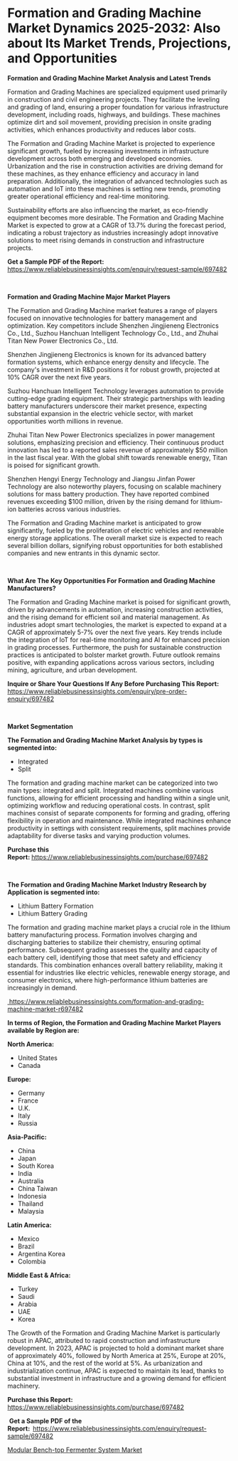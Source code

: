 <p><h1>Formation and Grading Machine Market Dynamics 2025-2032: Also about Its Market Trends, Projections, and Opportunities</h1></p><p><strong>Formation and Grading Machine Market Analysis and Latest Trends</strong></p>
<p><p>Formation and Grading Machines are specialized equipment used primarily in construction and civil engineering projects. They facilitate the leveling and grading of land, ensuring a proper foundation for various infrastructure development, including roads, highways, and buildings. These machines optimize dirt and soil movement, providing precision in onsite grading activities, which enhances productivity and reduces labor costs.</p><p>The Formation and Grading Machine Market is projected to experience significant growth, fueled by increasing investments in infrastructure development across both emerging and developed economies. Urbanization and the rise in construction activities are driving demand for these machines, as they enhance efficiency and accuracy in land preparation. Additionally, the integration of advanced technologies such as automation and IoT into these machines is setting new trends, promoting greater operational efficiency and real-time monitoring.</p><p>Sustainability efforts are also influencing the market, as eco-friendly equipment becomes more desirable. The Formation and Grading Machine Market is expected to grow at a CAGR of 13.7% during the forecast period, indicating a robust trajectory as industries increasingly adopt innovative solutions to meet rising demands in construction and infrastructure projects.</p></p>
<p><strong>Get a Sample PDF of the Report:&nbsp;</strong> <a href="https://www.reliablebusinessinsights.com/enquiry/request-sample/697482?utm_campaign=3080&utm_medium=2&utm_source=Github&utm_content=ia&utm_term=23032025&utm_id=formation-and-grading-machine">https://www.reliablebusinessinsights.com/enquiry/request-sample/697482</a></p>
<p>&nbsp;</p>
<p><strong>Formation and Grading Machine Major Market Players</strong></p>
<p><p>The Formation and Grading Machine market features a range of players focused on innovative technologies for battery management and optimization. Key competitors include Shenzhen Jingjieneng Electronics Co., Ltd., Suzhou Hanchuan Intelligent Technology Co., Ltd., and Zhuhai Titan New Power Electronics Co., Ltd. </p><p>Shenzhen Jingjieneng Electronics is known for its advanced battery formation systems, which enhance energy density and lifecycle. The company's investment in R&D positions it for robust growth, projected at 10% CAGR over the next five years. </p><p>Suzhou Hanchuan Intelligent Technology leverages automation to provide cutting-edge grading equipment. Their strategic partnerships with leading battery manufacturers underscore their market presence, expecting substantial expansion in the electric vehicle sector, with market opportunities worth millions in revenue.</p><p>Zhuhai Titan New Power Electronics specializes in power management solutions, emphasizing precision and efficiency. Their continuous product innovation has led to a reported sales revenue of approximately $50 million in the last fiscal year. With the global shift towards renewable energy, Titan is poised for significant growth.</p><p>Shenzhen Hengyi Energy Technology and Jiangsu Jinfan Power Technology are also noteworthy players, focusing on scalable machinery solutions for mass battery production. They have reported combined revenues exceeding $100 million, driven by the rising demand for lithium-ion batteries across various industries.</p><p>The Formation and Grading Machine market is anticipated to grow significantly, fueled by the proliferation of electric vehicles and renewable energy storage applications. The overall market size is expected to reach several billion dollars, signifying robust opportunities for both established companies and new entrants in this dynamic sector.</p></p>
<p>&nbsp;</p>
<p><strong>What Are The Key Opportunities For Formation and Grading Machine Manufacturers?</strong></p>
<p><p>The Formation and Grading Machine market is poised for significant growth, driven by advancements in automation, increasing construction activities, and the rising demand for efficient soil and material management. As industries adopt smart technologies, the market is expected to expand at a CAGR of approximately 5-7% over the next five years. Key trends include the integration of IoT for real-time monitoring and AI for enhanced precision in grading processes. Furthermore, the push for sustainable construction practices is anticipated to bolster market growth. Future outlook remains positive, with expanding applications across various sectors, including mining, agriculture, and urban development.</p></p>
<p><strong>Inquire or Share Your Questions If Any Before Purchasing This Report:</strong> <a href="https://www.reliablebusinessinsights.com/enquiry/pre-order-enquiry/697482?utm_campaign=3080&utm_medium=2&utm_source=Github&utm_content=ia&utm_term=23032025&utm_id=formation-and-grading-machine">https://www.reliablebusinessinsights.com/enquiry/pre-order-enquiry/697482</a></p>
<p>&nbsp;</p>
<p><strong>Market Segmentation</strong></p>
<p><strong>The Formation and Grading Machine Market Analysis by types is segmented into:</strong></p>
<p><ul><li>Integrated</li><li>Split</li></ul></p>
<p><p>The formation and grading machine market can be categorized into two main types: integrated and split. Integrated machines combine various functions, allowing for efficient processing and handling within a single unit, optimizing workflow and reducing operational costs. In contrast, split machines consist of separate components for forming and grading, offering flexibility in operation and maintenance. While integrated machines enhance productivity in settings with consistent requirements, split machines provide adaptability for diverse tasks and varying production volumes.</p></p>
<p><strong>Purchase this Report:&nbsp;</strong><a href="https://www.reliablebusinessinsights.com/purchase/697482?utm_campaign=3080&utm_medium=2&utm_source=Github&utm_content=ia&utm_term=23032025&utm_id=formation-and-grading-machine">https://www.reliablebusinessinsights.com/purchase/697482</a></p>
<p>&nbsp;</p>
<p><strong>The Formation and Grading Machine Market Industry Research by Application is segmented into:</strong></p>
<p><ul><li>Lithium Battery Formation</li><li>Lithium Battery Grading</li></ul></p>
<p><p>The formation and grading machine market plays a crucial role in the lithium battery manufacturing process. Formation involves charging and discharging batteries to stabilize their chemistry, ensuring optimal performance. Subsequent grading assesses the quality and capacity of each battery cell, identifying those that meet safety and efficiency standards. This combination enhances overall battery reliability, making it essential for industries like electric vehicles, renewable energy storage, and consumer electronics, where high-performance lithium batteries are increasingly in demand.</p></p>
<p><a href="https://www.reliablebusinessinsights.com/formation-and-grading-machine-market-r697482?utm_campaign=3080&utm_medium=2&utm_source=Github&utm_content=ia&utm_term=23032025&utm_id=formation-and-grading-machine">&nbsp;https://www.reliablebusinessinsights.com/formation-and-grading-machine-market-r697482</a></p>
<p><strong>In terms of Region, the Formation and Grading Machine Market Players available by Region are:</strong></p>
<p>
    <p> <strong> North America: </strong>
        <ul>
            <li>United States</li>
            <li>Canada</li>
        </ul>
        </p> 
    <p> <strong> Europe: </strong>
        <ul>
            <li>Germany</li>
            <li>France</li>
            <li>U.K.</li>
            <li>Italy</li>
            <li>Russia</li>
        </ul>
        </p> 
    <p> <strong> Asia-Pacific: </strong>
        <ul>
            <li>China</li>
            <li>Japan</li>
            <li>South Korea</li>
            <li>India</li>
            <li>Australia</li>
            <li>China Taiwan</li>
            <li>Indonesia</li>
            <li>Thailand</li>
            <li>Malaysia</li>
        </ul>
        </p> 
    <p> <strong> Latin America: </strong>
        <ul>
            <li>Mexico</li>
            <li>Brazil</li>
            <li>Argentina Korea</li>
            <li>Colombia</li>
        </ul>
        </p> 
    <p> <strong> Middle East & Africa: </strong>
        <ul>
            <li>Turkey</li>
            <li>Saudi</li>
            <li>Arabia</li>
            <li>UAE</li>
            <li>Korea</li>
        </ul>
    </p>
    </p>
<p><p>The Growth of the Formation and Grading Machine Market is particularly robust in APAC, attributed to rapid construction and infrastructure development. In 2023, APAC is projected to hold a dominant market share of approximately 40%, followed by North America at 25%, Europe at 20%, China at 10%, and the rest of the world at 5%. As urbanization and industrialization continue, APAC is expected to maintain its lead, thanks to substantial investment in infrastructure and a growing demand for efficient machinery.</p></p>
<p><strong>Purchase this Report: </strong><a href="https://www.reliablebusinessinsights.com/purchase/697482?utm_campaign=3080&utm_medium=2&utm_source=Github&utm_content=ia&utm_term=23032025&utm_id=formation-and-grading-machine">https://www.reliablebusinessinsights.com/purchase/697482</a></p>
<p>&nbsp;<strong>Get a Sample PDF of the Report:&nbsp;&nbsp;</strong><a href="https://www.reliablebusinessinsights.com/enquiry/request-sample/697482?utm_campaign=3080&utm_medium=2&utm_source=Github&utm_content=ia&utm_term=23032025&utm_id=formation-and-grading-machine">https://www.reliablebusinessinsights.com/enquiry/request-sample/697482</a></p>
<p><strong></strong></p>
<p><p><a href="https://github.com/wakerizaak8g/Market-Research-Report-List-1/blob/main/modular-bench-top-fermenter-system-market.md?utm_campaign=3080&utm_medium=2&utm_source=Github&utm_content=ia&utm_term=23032025&utm_id=formation-and-grading-machine">Modular Bench-top Fermenter System Market</a></p></p>